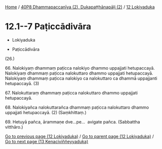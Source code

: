
[Home](/) / [40P8 Dhammapaccanīya (2), Dukapaṭṭhānapāḷi (2)](../../40P8.md) / [12 Lokiyaduka](../12.md)

# 12.1--7 Paṭiccādivāra

* Lokiyaduka

* Paṭiccādivāra

(26.)

66\. Nalokiyaṃ dhammaṃ paṭicca nalokiyo dhammo uppajjati hetupaccayā. Nalokiyaṃ dhammaṃ paṭicca nalokuttaro dhammo uppajjati hetupaccayā. Nalokiyaṃ dhammaṃ paṭicca nalokiyo ca nalokuttaro ca dhammā uppajjanti hetupaccayā. (3)

67\. Nalokuttaraṃ dhammaṃ paṭicca nalokuttaro dhammo uppajjati hetupaccayā.

68\. Nalokiyañca nalokuttarañca dhammaṃ paṭicca nalokuttaro dhammo uppajjati hetupaccayā. (2) (Saṃkhittaṃ.)

69\. Hetuyā pañca, ārammaṇe dve…pe…  avigate pañca. (Sabbattha vitthāro.)

[Go to previous page (12 Lokiyaduka)](../12.md) / [Go to parent page (12 Lokiyaduka)](../12.md) / [Go to next page (13 Kenaciviññeyyaduka)](../13.md)


